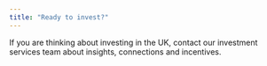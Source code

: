 ```yaml
---
title: "Ready to invest?"
---
```


If you are thinking about investing in the UK, contact our investment services team about insights, connections and incentives.
